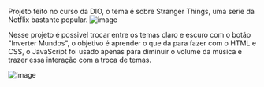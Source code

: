 Projeto feito no curso da DIO, o tema é sobre Stranger Things, uma serie da Netflix bastante popular. 
![image](https://github.com/user-attachments/assets/3a84e56d-546c-45ab-a8ba-bd713466f32d)

Nesse projeto é possivel trocar entre os temas claro e escuro com o botão "Inverter Mundos", o objetivo é aprender o que da para fazer com o HTML e CSS, o JavaScript foi usado apenas para diminuir o volume da música e trazer essa interação com a troca de temas.   

![image](https://github.com/user-attachments/assets/91355b82-66e6-4425-b417-f00faf4f35db)

